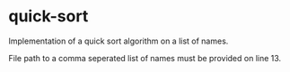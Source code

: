 # quick-sort
Implementation of a quick sort algorithm on a list of names.

File path to a comma seperated list of names must be provided on line 13.

